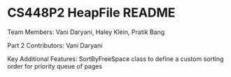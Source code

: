 # CS448P2 HeapFile README

Team Members: Vani Daryani, Haley Klein, Pratik Bang

Part 2 Contributors: Vani Daryani

Key Additional Features: SortByFreeSpace class to define a custom sorting order for priority queue of pages
